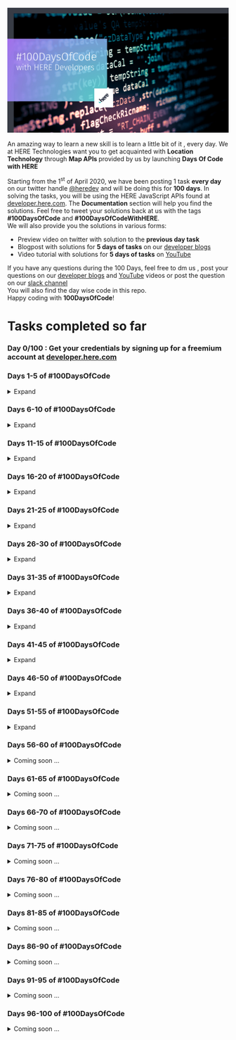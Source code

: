 ![100DaysOfCode](img/100daysofcode.jpg) 



<p> An amazing way to learn a new skill is to learn a little bit of it , every day. We at HERE Technologies want you to get acquainted with <strong>Location Technology</strong> through <strong>Map APIs </strong> provided by us by launching <strong>Days Of Code with HERE</strong></p>
<!--more-->
<p>
    Starting from the 1<sup>st</sup> of April 2020, we have been posting 1 task <strong>every day</strong> on our twitter handle <a href="https://twitter.com/heredev/">@heredev</a> and will be doing this for <strong>100 days</strong>. In solving the tasks, you will be using the HERE JavaScript APIs found at <a href="www.developer.here.com/documentation">developer.here.com</a>. The <strong>Documentation</strong> section will help you find the solutions. 
    Feel free to tweet your solutions back at us with the tags <strong>#100DaysOfCode</strong> and <strong>#100DaysOfCodeWithHERE</strong>.<br>
    We will also provide you the solutions in various forms:
</p>
<ul>
    <li> Preview video on twitter with solution to the <strong>previous day task</strong></li>
    <li> Blogpost with solutions for <strong> 5 days of tasks</strong> on our <a href="https://developer.here.com/blog/topic/100daysofcode">developer blogs</a> </li>
    <li> Video tutorial with solutions for <strong> 5 days of tasks</strong> on <a href="https://www.youtube.com/user/heremaps/playlists"> YouTube</a></li>
</ul>
<p>If you have any questions during the 100 Days, feel free to dm us , post your questions on our <a href="www.developer.here.com/blog">developer blogs</a> and <a href="https://www.youtube.com/watch?v=dvSHOLI4QQc&list=PLTlZUhyLwZTcV_b8Z8Va8JYsH2CQnOwFS"> YouTube</a> videos or post the question on our <a href="https://t.her.is/slack">slack channel</a><br>
You will also find the day wise code in this repo.<br>
Happy coding with <strong>100DaysOfCode</strong>!</p>

# Tasks completed so far
### Day 0/100 : Get your credentials by signing up for a freemium account at [developer.here.com](https://developer.here.com/)

### Days 1-5 of #100DaysOfCode
<details>
<summary> Expand </summary>

### [Day 1/100:  Page Frame](/Day%201)
- Create the frame for an HTML + JS web page
- Add HERE map core and map services source within the <head></head> tags 
### [Day 2/100 : Create div for holding map](/Day%202)
- Create div for holding map - width = 100% of screen , height = 80% of screen, background colour of your choice.
- initialize platform with the JavaScript apiKey
### [Day 3/100 : Load Map](/Day%203) 
- define the center of the map with latitude and longitude
- initialize VECTOR map with default layer, center of map and zoom level 
### [Day 4/100 : Map UI - Control Panel](/Day%204)
- Add zoom in and out buttons to the map.
- Also add ui element to change map type (satellite, traffic) after loading.
### [Day 5/100 : Map UI- map event](/Day%205)
- Add panning capability to the map
</details>

### Days 6-10 of #100DaysOfCode
<details>
<summary> Expand </summary>

### [Day 6/100 : Map Tilt](/Day%206) 
- Set the map to tilt at a 60º angle
- Align the map such that the top of the map is the West half of the globe
### [Day 7/100 : Position](/Day%207)
- Get position from your browser  * Hint check out our blogs
### [Day 8/100 : Marker](/Day%208) 
- Add basic marker at current position
### [Day 9/100 :  Marker SVG](/Day%209)
- Change the marker from the default marker to an svg marker
- The maker can be a white circle inside a green circle like the one on our web app Here We Go 
### [Day 10/100 : Click for position](/Day%2010)
- add event to log the position when you click anywhere on the map
</details>

### Days 11-15 of #100DaysOfCode
<details>
<summary> Expand </summary>

### [Day 11/100 : Marker data](/Day%2011)
- Place an image as a marker where you clicked on the map. 
- Add the text " I'm Here " to the marker as marker data 
### [Day 12/1000 :  Info-bubble](/Day%2012) 
- Display an info-bubble on tapping the marker
- show the marker data as the info in the bubble.
### [Day 13 dragging the marker](/Day%2013)
- add capabilities to drag a marker and position it in another place on the screen
- Hint: You will have to write event listeners for when you start the drag, during the drag and end of drag
### [Day 14 Drawing a circle](/Day%2014)
- Draw a circle of radius 10 km
- Let the center be the new position after the marker was dragged
### [Day 15 Customizing the circle](/Day%2015)
- Fill in the circle with a color of your choice
- Give it a darker border of width 4px
</details>

### Days 16-20 of #100DaysOfCode
<details>
<summary> Expand </summary>

### [Day 16 Playing with fonts](/Day%2016)
- Change the map font on Load
- Hint ;) Take a look at map styles
### [Day 17 Styling after load](/Day%2017)
- Create a button called highlight hospitals
- Change the colour of all hospitals in the world to a bright red on clicking the button
- Hint- use map style on load
### [Day 18 Languages](/Day%2018)
- Change the default display language of the map to anything other than English 
### [Day 19 Control panel](/Day%2019)
- Change the position of the map control panel to the top right of the map
### [Day 20 Geocoder free form search](/Day%2020)
- Change the unit of the map to see distance in miles
</details>

### Days 21-25 of #100DaysOfCode
<details>
<summary> Expand </summary>

### [Day 21 What's meters, I understand only miles](/Day%2021)
- Use the geocoder and Search service to conduct a free form search for 'hauptstraße' 
- Choose any street with a common name instead, and let us know how many results you get!
### [Day 22 Limit results](/Day%2022)
- Limit the results from the task on Day 21 to 5 results
### [Day 23 Geocoder limit by country](/Day%2023)
- Limit the results from the task on Day 22 to the country ' Germany' 
- If you are using a street near you, limit the search to your country 
### [Day 24 Geocoder with a qualified query](/Day%2024)
- Instead of the free form search, use a structured search where street = hauptstraße , city = Berlin, Country = Germany
- Customize this according to the street you want in the result.
### [Day 25 Geocoder access to the building](/Day%2025)
- Search for 'Invalidenstraße 116, Berlin'
- Place a marker on the access point of the building.
</details>

### Days 26-30 of #100DaysOfCode
<details>
<summary> Expand </summary>

### [Day 26 Geocoder discover](/Day%2026)
- Use the discover endpoint of the Geocoder and search for ‘markets’
- specify a point where you want to discover the markets 
### [Day 27 Discover places in a radius](/Day%2027)
- Using the discover endpoint, search for markets in a 1km radius
### [Day 28 Discover distance](/Day%2028)
- Note down the 'distance' parameter of each of the results from the result of Day 27
- Display the result in an info-bubble for every result.
### [Day 29 Autosuggest](/Day%2029)
- I am so tired that I need Starbucks and cannot even type it completely
- Use the autosuggest endpoint to search for an incomplete query 'star' near you. 
### [Day 30 Autosuggest bounding box](/Day%2030)
- Repeat the query from day 29
- This time, restrict your search within a box of 4 blocks
- Hint : check the parameter bounding box
</details>

### Days 31-35 of #100DaysOfCode
<details>
<summary> Expand </summary>

### [Day 31 Browse with name](/Day%2031)
- Use the 'Browse' endpoint of the Geocoding and Search API to look for a 'Museum'
- Do a simple search with just the 'name'
### [Day 32 Browse + categories](/Day%2032)
- Add to the search query from Day 31 to add a level 3 category search.
-  Look for 'History Museums' around you while writing 'Museum' in the name field
### [Day 33 Browse + Food Categories+ Takeout 🌮](/Day%2033)
- Modify the search request from day 32 to use the level 2 food categories for Mexican food
- Make sure that you only search for restaurants which serve ' takeout' .
### [Day 34 Lookup](/Day%2034)
- Note the 'id' from one of the places in the results from day 33
- Use this id to 'lookup' the specific place
### [Day 35 Reverse geocoder](/Day%2035)
- You know where a friend lives but can't find their postal address to send them a gift ?
- Use the reverse geocoder to get the postal address from the position on the map {lat: ,lng: }
</details>

### Days 36-40 of #100DaysOfCode
<details>
<summary> Expand </summary>

### [Day 36 Geofencing Creating a WKT file](/Day%2036)
- Draw a polygon around a place that is interesting to you and save it in a WKT file.
### [Day 37 Geofencing Uploading a WKT file](/Day%2037)
- Upload the polygon you created in day 36 as a layer so you can use as a geofence later
### [Day 38 Geofencing retrieve layer](/Day%2038)
- Retrieve the ID of the polygon that you uploaded as a layer on day 37
### [Day 39 Geofencing To be or not to be](/Day%2039)
- Given a point with latitude and longitude and your layer from day 37, use one of our APIs to check whether the point is inside your layer or not.
- Hint: Check out the link: https://t.her.is/35zshEV
### [Day 40 Geofence Almost there](/Day%2040)
- Update your function from day 39 so that it’ll determine whether the point is within 100 meter proximity of your layer or not.
</details>

### Days 41-45 of #100DaysOfCode
<details>
<summary> Expand </summary>

### [Day 41 Routing A to B](/Day%2041)
- Determine two random locations on the map that are navigable by car.
- Get the shortest route for car to drive between those locations in the form of a polyline.
### [Day 42 Routing : Draw the route](/Day%2042)
- Use the flexible polyline received as the result from Day 41
- Draw the first route on the map and color it #034F84
### [Day 43 Routing : Alternatives](/Day%2043)
- Request for 3 alternative routes for the route received on Day 42
### [Day 44 Routing : Timing is important](/Day%2044)
- Set the departure time to 9 AM for the route 
- Set the departure time to 3 PM for the same route 
- Compare the difference between all received routes
### [Day 45 Routing : Summary](/Day%2045)
- Get the summary of the time required and distance covered for any of the routes you calculated in the previous days.
</details>

### Days 46-50 of #100DaysOfCode
<details>
<summary> Expand </summary>

### [Day 46 Routing : Waypoints](/Day%2046)
- Add a waypoint which falls between the route from day 41 
- Draw a route including this waypoint
### [Day 47 Routing : Driving Instructions](/Day%2047)
- Print out driving instructions and actions for the first route received on Day 46
### [Day 48 Routing : Speed Limit](/Day%2048)
- Find out the speed limit on the route for Day 46
### [Day 49 Routing : Stop Duration](/Day%2049)
- Add a stopover of 900 seconds to the waypoint from day 46
- Log the waiting time with instructions
### [Day 50 Routing : Pedestrian](/Day%2050)
- Get a walking route between two points
- Draw the route with a dashed line 

</details>

### Days 51-55 of #100DaysOfCode
<details>
<summary> Expand </summary>

### [Day 51 Routing :  Avoid routing feature](/Day%2051)
- For the pedestrian route from day 50,  avoid parks
- Use Routing v7 to do this
### [Day 52 Routing : Bicycle](/Day%2052)
- Get a bicycle route between two points
- Use Routing v7 to do this
### [Day 53 Routing : Avoid routing feature](/Day%2053)
- For the bicycle route from day 52,  avoid dirt roads
- Use Routing v7 to do this  
### [Day 54 Routing : Public Transport](/Day%2054)
- Get a public transport route between two points
- Use Routing v7 to do this
### [Day 55 Routing : Avoid Buses](/Day%2055)
- For the public transport route for day 54, get a route without buses
- Use Routing v7 to do this
</details>

### Days 56-60 of #100DaysOfCode
<details>
<summary> Coming soon ... </summary>


</details>

### Days 61-65 of #100DaysOfCode
<details>
<summary> Coming soon ... </summary>


</details>

### Days 66-70 of #100DaysOfCode
<details>
<summary> Coming soon ... </summary>


</details>

### Days 71-75 of #100DaysOfCode
<details>
<summary> Coming soon ... </summary>


</details>

### Days 76-80 of #100DaysOfCode
<details>
<summary> Coming soon ... </summary>


</details>

### Days 81-85 of #100DaysOfCode
<details>
<summary> Coming soon ... </summary>


</details>

### Days 86-90 of #100DaysOfCode
<details>
<summary> Coming soon ... </summary>


</details>

### Days 91-95 of #100DaysOfCode
<details>
<summary> Coming soon ... </summary>


</details>

### Days 96-100 of #100DaysOfCode
<details>
<summary> Coming soon ... </summary>


</details>



 

